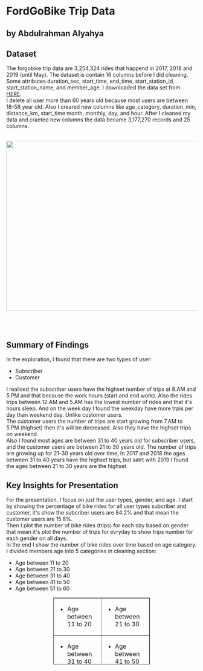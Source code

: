 # FordGoBike Trip Data
## by Abdulrahman Alyahya


## Dataset

The forgobike trip data are 3,254,324 rides that happend in 2017, 2018 and 2019 (until May). The dataset is contain 16 columns before I did cleaning. Some attributes duration_sec, start_time, end_time, start_station_id, start_station_name, and member_age. I downloaded the data set from [HERE](https://www.lyft.com/bikes/bay-wheels/system-data).
<br>
I delete all user more than 60 years old because most users are between 18-58 year old. Also I creared new columns like age_category, duration_min, distance_km, start_time month, monthly, day, and hour. After I cleaned my data and craeted new columns the data became 3,177,270 records and 25 columns.
<br>
<br>

<p align="center">
  <img width="800" height="450" src="https://www.rentjasper.com/wp-content/uploads/2019/06/Jasper-Ford-GoBike.jpg">
</p>

<br>
<br>

## Summary of Findings

In the exploration, I found that there are two types of user: 
* Subscriber 
* Customer <br>

I realised the subscriber users have the highset number of trips at 8.AM and 5.PM and that because the work hours (start and end work). Also the rides trips between 12.AM and 5.AM has the lowest number of rides and that it's hours sleep. And on the week day I found the weekday have  more trpis per day than weekend day. Unlike customer users.<br>
The customer users the number of trips are start growing from 7.AM to 5.PM (highset) then it's will be decreased. Also they have the highset trips on weekend.<br>
Also I found most ages are between 31 to 40 years old for subscriber users, and the customer users are between 21 to 30 years old. The number of trips are growing up for 21-30 years old over time, In 2017 and 2018 the ages between 31 to 40 years have the highset trips, but satrt with 2019 I found the ages between 21 to 30 years are the highset.

## Key Insights for Presentation

For the presentation, I focus on just the  user types, gender, and age. I start by showing the percentage of bike rides for all user types subcriber and customer, it's show the subcriber users are 84.2% and that mean the customer users are 15.8%.<br>
Then I plot the number of bike rides (trips) for each day based on gender that mean it's plot the number of trips for evryday to show trips number for each gender on all days.<br>
In the end I show the number of bike rides over time based on age category. I divided members age into 5 categories in cleaning section:
- Age between 11 to 20 
- Age between 21 to 30
- Age between 31 to 40
- Age between 41 to 50
- Age between 51 to 60<br>





<table style="border-collapse: collapse; width: 50.7874%; height: 177px; margin-left: auto; margin-right: auto;" border="1">
<tr style="height: 46px;">
<td style="width: 50%; height: 46px;">
<ul>
<li>Age between 11 to 20</li>
</ul>
</td>
<td style="width: 50%; height: 46px;">
<ul>
<li>Age between 21 to 30</li>
</ul>
</td>
</tr>
<tr style="height: 46px;">
<td style="width: 50%; height: 46px;">
<ul>
<li>Age between 31 to 40</li>
</ul>
</td>
<td style="width: 50%; height: 46px;">
<ul>
<li>Age between 41 to 50</li>
</ul>
</td>
</tr>
<tr style="height: 46px;">
<td style="width: 100%; height: 46px;" colspan="2">
<div class="application-main " data-commit-hovercards-enabled="">
<div class=""><main>
<div class="container-lg clearfix new-discussion-timeline experiment-repo-nav  p-responsive">
<div class="repository-content ">
<div class="Box mt-3 position-relative">
<div id="readme" class="Box-body readme blob instapaper_body js-code-block-container">
<article class="markdown-body entry-content p-3 p-md-6">
<ul>
<li>Age between 51 to 60</li>
</ul>
</article>
</div>
</div>
</div>
</div>
</main></div>
</div>
</td>
</tr>
</table>
